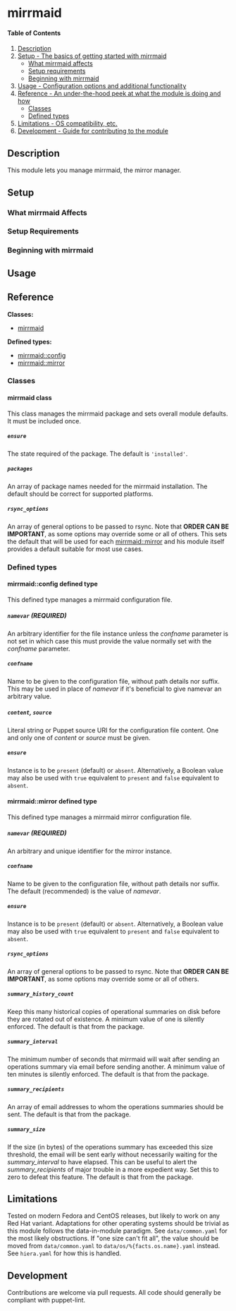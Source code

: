 <!--
# This file is part of the doubledog-mirrmaid Puppet module.
# Copyright 2018 John Florian
# SPDX-License-Identifier: GPL-3.0-or-later
-->

# mirrmaid

#### Table of Contents

1. [Description](#description)
1. [Setup - The basics of getting started with mirrmaid](#setup)
    * [What mirrmaid affects](#what-mirrmaid-affects)
    * [Setup requirements](#setup-requirements)
    * [Beginning with mirrmaid](#beginning-with-mirrmaid)
1. [Usage - Configuration options and additional functionality](#usage)
1. [Reference - An under-the-hood peek at what the module is doing and how](#reference)
    * [Classes](#classes)
    * [Defined types](#defined-types)
1. [Limitations - OS compatibility, etc.](#limitations)
1. [Development - Guide for contributing to the module](#development)

## Description

This module lets you manage mirrmaid, the mirror manager.

## Setup

### What mirrmaid Affects

### Setup Requirements

### Beginning with mirrmaid

## Usage

## Reference

**Classes:**

* [mirrmaid](#mirrmaid-class)

**Defined types:**

* [mirrmaid::config](#mirrmaidconfig-defined-type)
* [mirrmaid::mirror](#mirrmaidmirror-defined-type)


### Classes

#### mirrmaid class

This class manages the mirrmaid package and sets overall module defaults.  It must be included once.

##### `ensure`
The state required of the package.  The default is `'installed'`.

##### `packages`
An array of package names needed for the mirrmaid installation.  The default should be correct for supported platforms.

##### `rsync_options`
An array of general options to be passed to rsync.  Note that **ORDER CAN BE IMPORTANT**, as some options may override some or all of others.  This sets the default that will be used for each [mirrmaid::mirror](#mirrmaidmirror-defined-type) and his module itself provides a default suitable for most use cases.


### Defined types

#### mirrmaid::config defined type

This defined type manages a mirrmaid configuration file.

##### `namevar` (REQUIRED)
An arbitrary identifier for the file instance unless the *confname* parameter is not set in which case this must provide the value normally set with the *confname* parameter.

##### `confname`
Name to be given to the configuration file, without path details nor suffix.  This may be used in place of *namevar* if it's beneficial to give namevar an arbitrary value.

##### `content`, `source`
Literal string or Puppet source URI for the configuration file content.  One and only one of *content* or *source* must be given.

##### `ensure`
Instance is to be `present` (default) or `absent`.  Alternatively, a Boolean value may also be used with `true` equivalent to `present` and `false` equivalent to `absent`.


#### mirrmaid::mirror defined type

This defined type manages a mirrmaid mirror configuration file.

##### `namevar` (REQUIRED)
An arbitrary and unique identifier for the mirror instance.

##### `confname`
Name to be given to the configuration file, without path details nor suffix.  The default (recommended) is the value of *namevar*.

##### `ensure`
Instance is to be `present` (default) or `absent`.  Alternatively, a Boolean value may also be used with `true` equivalent to `present` and `false` equivalent to `absent`.

##### `rsync_options`
An array of general options to be passed to rsync.  Note that **ORDER CAN BE IMPORTANT**, as some options may override some or all of others.

##### `summary_history_count`
Keep this many historical copies of operational summaries on disk before they are rotated out of existence.  A minimum value of one is silently enforced.  The default is that from the package.

##### `summary_interval`
The minimum number of seconds that mirrmaid will wait after sending an operations summary via email before sending another.  A minimum value of ten minutes is silently enforced.  The default is that from the package.

##### `summary_recipients`
An array of email addresses to whom the operations summaries should be sent.  The default is that from the package.

##### `summary_size`
If the size (in bytes) of the operations summary has exceeded this size threshold, the email will be sent early without necessarily waiting for the *summary_interval* to have elapsed.  This can be useful to alert the *summary_recipients* of major trouble in a more expedient way.  Set this to zero to defeat this feature.  The default is that from the package.



## Limitations

Tested on modern Fedora and CentOS releases, but likely to work on any Red Hat variant.  Adaptations for other operating systems should be trivial as this module follows the data-in-module paradigm.  See `data/common.yaml` for the most likely obstructions.  If "one size can't fit all", the value should be moved from `data/common.yaml` to `data/os/%{facts.os.name}.yaml` instead.  See `hiera.yaml` for how this is handled.

## Development

Contributions are welcome via pull requests.  All code should generally be compliant with puppet-lint.
